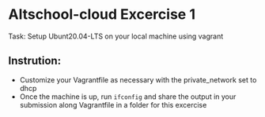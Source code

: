 # Altschool-cloud Excercise 1

Task: Setup Ubunt20.04-LTS on your local machine using vagrant

## Instrution:
- Customize your Vagrantfile as necessary with the private_network set to dhcp
- Once the machine is up, run `ifconfig` and share the output in your submission along Vagrantfile in a folder for this excercise